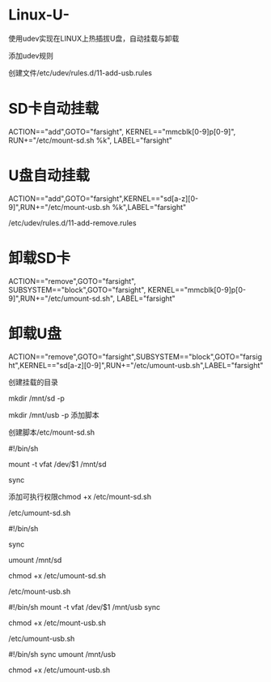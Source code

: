# Linux-U-
使用udev实现在LINUX上热插拔U盘，自动挂载与卸载

添加udev规则

创建文件/etc/udev/rules.d/11-add-usb.rules

# SD卡自动挂载
ACTION=="add",GOTO="farsight", KERNEL=="mmcblk[0-9]p[0-9]", RUN+="/etc/mount-sd.sh %k", LABEL="farsight"

# U盘自动挂载
ACTION=="add",GOTO="farsight",KERNEL=="sd[a-z][0-9]",RUN+="/etc/mount-usb.sh %k",LABEL="farsight"

/etc/udev/rules.d/11-add-remove.rules

# 卸载SD卡
ACTION=="remove",GOTO="farsight", SUBSYSTEM=="block",GOTO="farsight", KERNEL=="mmcblk[0-9]p[0-9]",RUN+="/etc/umount-sd.sh", LABEL="farsight"

# 卸载U盘
ACTION=="remove",GOTO="farsight",SUBSYSTEM=="block",GOTO="farsight",KERNEL=="sd[a-z][0-9]",RUN+="/etc/umount-usb.sh",LABEL="farsight"

创建挂载的目录

mkdir /mnt/sd -p

mkdir /mnt/usb -p
添加脚本

创建脚本/etc/mount-sd.sh

#!/bin/sh

mount -t vfat /dev/$1 /mnt/sd

sync

添加可执行权限chmod +x /etc/mount-sd.sh

/etc/umount-sd.sh

#!/bin/sh

sync

umount /mnt/sd

chmod +x /etc/umount-sd.sh

/etc/mount-usb.sh

#!/bin/sh
mount  -t vfat /dev/$1 /mnt/usb
sync

chmod +x /etc/mount-usb.sh

/etc/umount-usb.sh

#!/bin/sh
sync
umount /mnt/usb

chmod +x /etc/umount-usb.sh
